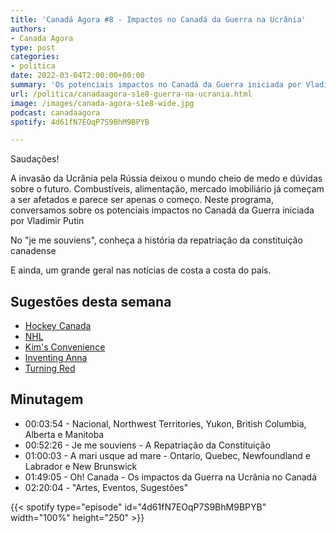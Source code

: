 ```yaml
---
title: 'Canadá Agora #8 - Impactos no Canadá da Guerra na Ucrânia'
authors:
- Canada Agora
type: post
categories:
- politica
date: 2022-03-04T2:00:00+00:00
summary: 'Os potenciais impactos no Canadá da Guerra iniciada por Vladimir Putin'
url: /politica/canadaagora-s1e8-guerra-na-ucrania.html
image: /images/canada-agora-s1e8-wide.jpg
podcast: canadaagora
spotify: 4d61fN7EOqP7S9BhM9BPYB

---
```


Saudações!

A invasão da Ucrânia pela Rússia deixou o mundo cheio de medo e dúvidas sobre o futuro. Combustíveis, alimentação, mercado imobiliário já começam a ser afetados e parece ser apenas o começo. Neste programa, conversamos sobre os potenciais impactos no Canadá da Guerra iniciada por Vladimir Putin

No "je me souviens", conheça a história da repatriação da constituição canadense

E ainda, um grande geral nas notícias de costa a costa do país.

## Sugestões desta semana
- [Hockey Canada](https://www.hockeycanada.ca)
- [NHL](https://www.nhl.com/)
- [Kim's Convenience](https://www.cbc.ca/kimsconvenience/m_site/)
- [Inventing Anna](https://www.imdb.com/title/tt8740976/)
- [Turning Red](https://movies.disney.com/turning-red)

## Minutagem

- 00:03:54 - Nacional, Northwest Territories, Yukon, British Columbia, Alberta e Manitoba
- 00:52:26 - Je me souviens - A Repatriação da Constituição
- 01:00:03 - A mari usque ad mare - Ontario, Quebec, Newfoundland e Labrador e New Brunswick
- 01:49:05 - Oh! Canada - Os impactos da Guerra na Ucrânia no Canadá
- 02:20:04 - "Artes, Eventos, Sugestões"

{{< spotify type="episode" id="4d61fN7EOqP7S9BhM9BPYB" width="100%" height="250" >}}
